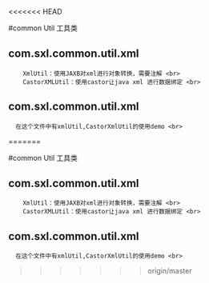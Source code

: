 <<<<<<< HEAD

#common Util 工具类

## com.sxl.common.util.xml <br>
        XmlUtil：使用JAXB对xml进行对象转换，需要注解 <br>
        CastorXMLUtil：使用castor让java xml 进行数据绑定 <br>
## com.sxl.common.util.xml <br>
      在这个文件中有xmlUtil,CastorXmlUtil的使用demo <br>
=======

#common Util 工具类

## com.sxl.common.util.xml <br>
        XmlUtil：使用JAXB对xml进行对象转换，需要注解 <br>
        CastorXMLUtil：使用castor让java xml 进行数据绑定 <br>
## com.sxl.common.util.xml <br>
      在这个文件中有xmlUtil,CastorXmlUtil的使用demo <br>
>>>>>>> origin/master
